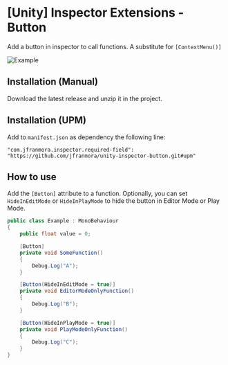 # [Unity] Inspector Extensions - Button

Add a button in inspector to call functions. A substitute for `[ContextMenu()]`

![Example](https://i.imgur.com/64ZJT80.png)

## Installation (Manual)
Download the latest release and unzip it in the project.

## Installation (UPM)
Add to `manifest.json` as dependency the following line:

`"com.jfranmora.inspector.required-field": "https://github.com/jfranmora/unity-inspector-button.git#upm"`

## How to use

Add the `[Button]` attribute to a function.
Optionally, you can set `HideInEditMode` or `HideInPlayMode` to hide the button in Editor Mode or Play Mode.

``` C#
public class Example : MonoBehaviour
{
    public float value = 0;

    [Button]
    private void SomeFunction()
    {
        Debug.Log("A");
    }

    [Button(HideInEditMode = true)]
    private void EditorModeOnlyFunction()
    {
        Debug.Log("B");
    }

    [Button(HideInPlayMode = true)]
    private void PlayModeOnlyFunction()
    {
        Debug.Log("C");
    }
}
```
